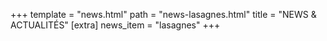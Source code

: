 +++
template = "news.html"
path = "news-lasagnes.html"
title = "NEWS & ACTUALITÉS"
[extra]
news_item = "lasagnes"
+++
